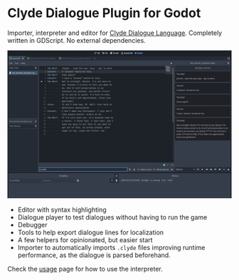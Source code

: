 # Clyde Dialogue Plugin for Godot

Importer, interpreter and editor for [Clyde Dialogue Language](https://github.com/viniciusgerevini/clyde). Completely written in GDScript. No external dependencies.


![Clyde editor screenshot with dialogue file example](../../assets/images/editor_screenshot.png)

- Editor with syntax highlighting
- Dialogue player to test dialogues without having to run the game
- Debugger
- Tools to help export dialogue lines for localization
- A few helpers for opinionated, but easier start
- Importer to automatically imports `.clyde` files improving runtime performance, as the dialogue is parsed beforehand.

Check the [usage](./2-usage.md) page for how to use the interpreter.

